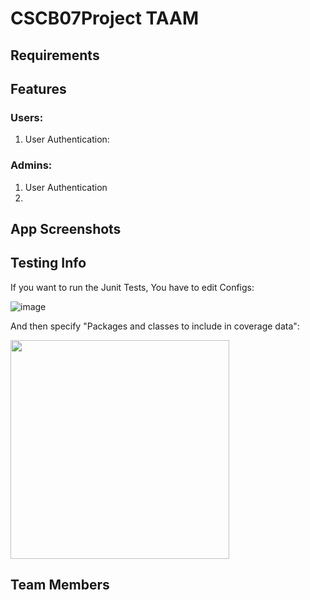 # CSCB07Project TAAM

## Requirements

## Features
### Users:
1. User Authentication:

### Admins:
1. User Authentication
2. 
## App Screenshots

## Testing Info
If you want to run the Junit Tests, You have to edit Configs:

![image](https://github.com/user-attachments/assets/a2c3d6dd-ee03-4505-807b-b23d1b200b38)

And then specify "Packages and classes to include in coverage data":

<img src="https://github.com/user-attachments/assets/38c2b2f5-d0af-49d6-b2b9-53fde56a2955" width="350" height="350">


## Team Members

